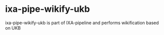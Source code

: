 # ixa-pipe-wikify-ukb
ixa-pipe-wikify-ukb is part of IXA-pipeline and performs wikification based on UKB
